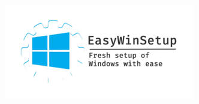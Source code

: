 <p align="center">
  <a href="https://github.com/neilime/easy-win-setup" target="_blank"><img src="resources/banner.jpg" width="600"></a>
  <br/><br/>
</p>
